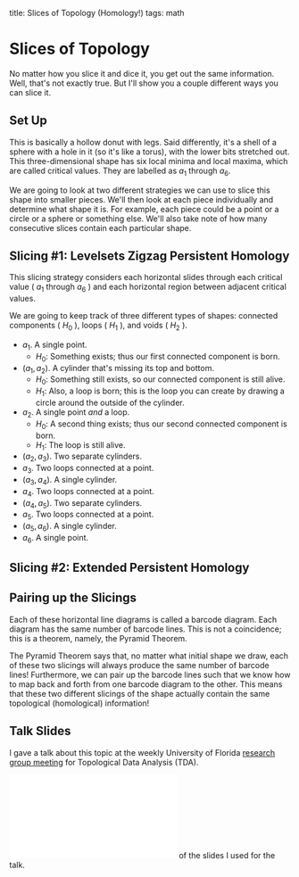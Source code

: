 title: Slices of Topology (Homology!)
tags: math

# Slices of Topology

No matter how you slice it and dice it, you get out the same information. Well, that's not exactly true. But I'll show you a couple different ways you can slice it.

## Set Up

This is basically a hollow donut with legs. Said differently, it's a shell of a sphere with a hole in it (so it's like a torus), with the lower bits stretched out. This three-dimensional shape has six local minima and local maxima, which are called critical values. They are labelled as $a_1$ through $a_6$.

We are going to look at two different strategies we can use to slice this shape into smaller pieces. We'll then look at each piece individually and determine what shape it is. For example, each piece could be a point or a circle or a sphere or something else. We'll also take note of how many consecutive slices contain each particular shape.

## Slicing #1: Levelsets Zigzag Persistent Homology

This slicing strategy considers each horizontal slides through each critical value ( $a_1$ through $a_6$ ) and each horizontal region between adjacent critical values. 

We are going to keep track of three different types of shapes: connected components ( $H_0$ ), loops ( $H_1$ ), and voids ( $H_2$ ). 

- $a_1$. A single point.
  - $H_0$: Something exists; thus our first connected component is born. 
- $(a_1, a_2)$. A cylinder that's missing its top and bottom.
  - $H_0$: Something still exists, so our connected component is still alive.
  - $H_1$: Also, a loop is born; this is the loop you can create by drawing a circle around the outside of the cylinder.
- $a_2$. A single point _and_ a loop.
  - $H_0$: A second thing exists; thus our second connected component is born.
  - $H_1$: The loop is still alive.
- $(a_2, a_3)$. Two separate cylinders.
- $a_3$. Two loops connected at a point. 
- $(a_3, a_4)$. A single cylinder.
- $a_4$. Two loops connected at a point.
- $(a_4, a_5)$. Two separate cylinders.
- $a_5$. Two loops connected at a point.
- $(a_5, a_6)$. A single cylinder.
- $a_6$. A single point.

## Slicing #2: Extended Persistent Homology

## Pairing up the Slicings

Each of these horizontal line diagrams is called a barcode diagram. Each diagram has the same number of barcode lines. This is not a coincidence; this is a theorem, namely, the Pyramid Theorem.

The Pyramid Theorem says that, no matter what initial shape we draw, each of these two slicings will always produce the same number of barcode lines! Furthermore, we can pair up the barcode lines such that we know how to map back and forth from one barcode diagram to the other. This means that these two different slicings of the shape actually contain the same topological (homological) information!

## Talk Slides

I gave a talk about this topic at the weekly University of Florida [research group meeting](https://people.clas.ufl.edu/peterbubenik/intro-to-tda/) for Topological Data Analysis (TDA).

![Here is a pdf](/images/Mayer-Vietoris_Pyramid.pdf "slides") of the slides I used for the talk.
